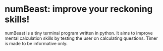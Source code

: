 # numBeast: improve your reckoning skills!

numBeast is a tiny terminal program written in python.
It aims to improve mental calculation skills by testing the user on calculating questions.
Timer is made to be informative only.